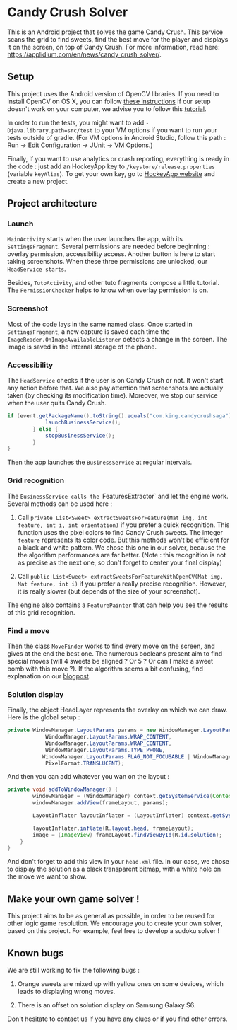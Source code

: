 # Candy Crush Solver

This is an Android project that solves the game Candy Crush.
This service scans the grid to find sweets, find the best move for the player and displays it on the screen, on top of Candy Crush. For more information, read here: https://applidium.com/en/news/candy_crush_solver/.

## Setup

This project uses the Android version of OpenCV libraries.
If you need to install OpenCV on OS X, you can follow [these instructions][openCV setup]
If our setup doesn't work on your computer, we advise you to follow this [tutorial][].

In order to run the tests, you might want to add `-Djava.library.path=src/test` to your VM options if you want to run your tests outside of gradle.
(For VM options in Android Studio, follow this path : Run -> Edit Configuration -> JUnit -> VM Options.)

Finally, if you want to use analytics or crash reporting, everything is ready in the code : just add an HockeyApp key to `/keystore/release.properties` (variable `keyAlias`). To get your own key, go to [HockeyApp website][] and create a new project.

[openCV setup]: https://gist.github.com/robb-broome/9222746
[tutorial]: https://www.youtube.com/watch?v=OTw_GIQNbD8
[HockeyApp website]: https://hockeyapp.net

## Project architecture

### Launch

`MainActivity` starts when the user launches the app, with its `SettingsFragment`. Several permissions are needed before beginning : overlay permission, accessibility access. Another button is here to start taking screenshots. When these three permissions are unlocked, our `HeadService starts`.

Besides, `TutoActivity`, and other tuto fragments compose a little tutorial. 
The `PermissionChecker` helps to know when overlay permission is on.

### Screenshot

Most of the code lays in the same named class. Once started in `SettingsFragment`, a new capture is saved each time the `ImageReader.OnImageAvailableListener` detects a change in the screen. The image is saved in the internal storage of the phone.

### Accessibility

The `HeadService` checks if the user is on Candy Crush or not. It won't start any action before that. We also pay attention that screenshots are actually taken (by checking its modification time). Moreover, we stop our service when the user quits Candy Crush.

```java
if (event.getPackageName().toString().equals("com.king.candycrushsaga") && Math.abs(lastModDate.getTime() - d.getTime()) < TIME_LIMIT) {
            launchBusinessService();
        } else {
            stopBusinessService();
        }
}
```

Then the app launches the `BusinessService` at regular intervals.

### Grid recognition

The `BusinessService calls the `FeaturesExtractor` and let the engine work. Several methods can be used here :

1. Call `private List<Sweet> extractSweetsForFeature(Mat img, int feature, int i, int orientation)` if you prefer a quick recognition. This function uses the pixel colors to find Candy Crush sweets. The integer `feature` represents its color code. But this methods won't be efficient for a black and white pattern. We chose this one in our solver, because the the algorithm performances are far better.
(Note : this recognition is not as precise as the next one, so don't forget to center your final display)

2. Call `public List<Sweet> extractSweetsForFeatureWithOpenCV(Mat img, Mat feature, int i)` if you prefer a really precise recognition. However, it is really slower (but depends of the size of your screenshot).

The engine also contains a `FeaturePainter` that can help you see the results of this grid recognition.

### Find a move

Then the class `MoveFinder` works to find every move on the screen, and gives at the end the best one. The numerous booleans present aim to find special moves (will 4 sweets be aligned ? Or 5 ? Or can I make a sweet bomb with this move ?). If the algorithm seems a bit confusing, find explanation on our [blogpost][].

[blogpost]: https://www.youtube.com/watch?v=OTw_GIQNbD8

### Solution display

Finally, the object HeadLayer represents the overlay on which we can draw. Here is the global setup : 

```java
private WindowManager.LayoutParams params = new WindowManager.LayoutParams(
            WindowManager.LayoutParams.WRAP_CONTENT,
            WindowManager.LayoutParams.WRAP_CONTENT,
            WindowManager.LayoutParams.TYPE_PHONE,
           WindowManager.LayoutParams.FLAG_NOT_FOCUSABLE | WindowManager.LayoutParams.FLAG_WATCH_OUTSIDE_TOUCH,
            PixelFormat.TRANSLUCENT);
```

And then you can add whatever you wan on the layout :

```java
private void addToWindowManager() {
        windowManager = (WindowManager) context.getSystemService(Context.WINDOW_SERVICE);
        windowManager.addView(frameLayout, params);

        LayoutInflater layoutInflater = (LayoutInflater) context.getSystemService(Context.LAYOUT_INFLATER_SERVICE);

        layoutInflater.inflate(R.layout.head, frameLayout);
        image = (ImageView) frameLayout.findViewById(R.id.solution);
    }
}
```

And don't forget to add this view in your `head.xml` file.
In our case, we chose to display the solution as a black transparent bitmap, with a white hole on the move we want to show.

## Make your own game solver !

This project aims to be as general as possible, in order to be reused for other logic game resolution. We encourage you to create your own solver, based on this project. For example, feel free to develop a sudoku solver ! 

## Known bugs

We are still working to fix the following bugs :

1. Orange sweets are mixed up with yellow ones on some devices, which leads to displaying wrong moves.

2. There is an offset on solution display on Samsung Galaxy S6.

Don't hesitate to contact us if you have any clues or if you find other errors.
